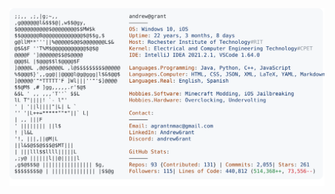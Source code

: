 <a href="https://github.com/Andrew6rant/Andrew6rant">
  <picture>
    <source media="(prefers-color-scheme: dark)" srcset="https://raw.githubusercontent.com/Alimedhat000/Alimedhat000/main/dark_mode.svg">
    <source media="(prefers-color-scheme: dark)" srcset="/Ali_Darkmode.svg">
    <img alt="Andrew Grant's GitHub Profile README" src="https://raw.githubusercontent.com/Alimedhat000/Alimedhat000/main/light_mode.svg">
  </picture>
</a>
